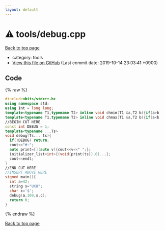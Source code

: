 ```yaml
---
layout: default
---
```


<!-- mathjax config similar to math.stackexchange -->
<script type="text/javascript" async
  src="https://cdnjs.cloudflare.com/ajax/libs/mathjax/2.7.5/MathJax.js?config=TeX-MML-AM_CHTML">
</script>
<script type="text/x-mathjax-config">
  MathJax.Hub.Config({
    TeX: { equationNumbers: { autoNumber: "AMS" }},
    tex2jax: {
      inlineMath: [ ['$','$'] ],
      processEscapes: true
    },
    "HTML-CSS": { matchFontHeight: false },
    displayAlign: "left",
    displayIndent: "2em"
  });
</script>

<script type="text/javascript" src="https://cdnjs.cloudflare.com/ajax/libs/jquery/3.4.1/jquery.min.js"></script>
<script src="https://cdn.jsdelivr.net/npm/jquery-balloon-js@1.1.2/jquery.balloon.min.js" integrity="sha256-ZEYs9VrgAeNuPvs15E39OsyOJaIkXEEt10fzxJ20+2I=" crossorigin="anonymous"></script>
<script type="text/javascript" src="../../assets/js/copy-button.js"></script>
<link rel="stylesheet" href="../../assets/css/copy-button.css" />


# :warning: tools/debug.cpp
<a href="../../index.html">Back to top page</a>

* category: tools
* <a href="{{ site.github.repository_url }}/blob/master/tools/debug.cpp">View this file on GitHub</a> (Last commit date: 2019-10-14 23:03:41 +0900)




## Code
{% raw %}
```cpp
#include<bits/stdc++.h>
using namespace std;
using Int = long long;
template<typename T1,typename T2> inline void chmin(T1 &a,T2 b){if(a>b) a=b;}
template<typename T1,typename T2> inline void chmax(T1 &a,T2 b){if(a<b) a=b;}
//BEGIN CUT HERE
const int DEBUG = 1;
template<typename ...Ts>
void debug(Ts... ts){
  if(!DEBUG) return;
  cout<<"#:";
  auto print=[](auto v){cout<<v<<" ";};
  initializer_list<int>{(void(print(ts)),0)...};
  cout<<endl;
}
//END CUT HERE
//INSERT ABOVE HERE
signed main(){
  int a=42;
  string s="UKU";
  char c='$';
  debug(a,100,s,c);
  return 0;
}

```
{% endraw %}

<a href="../../index.html">Back to top page</a>

